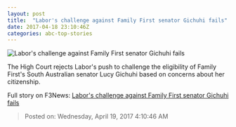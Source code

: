 ```yaml
---
layout: post
title:  "Labor's challenge against Family First senator Gichuhi fails"
date: 2017-04-18 23:10:46Z
categories: abc-top-stories
---
```


![Labor's challenge against Family First senator Gichuhi fails](http://www.abc.net.au/news/image/8417538-1x1-700x700.jpg)

The High Court rejects Labor's push to challenge the eligibility of Family First's South Australian senator Lucy Gichuhi based on concerns about her citizenship.


Full story on F3News: [Labor's challenge against Family First senator Gichuhi fails](http://www.f3nws.com/n/dDM2HJ)

> Posted on: Wednesday, April 19, 2017 4:10:46 AM
